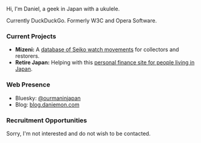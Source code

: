 Hi, I'm Daniel, a geek in Japan with a ukulele.

Currently DuckDuckGo. Formerly W3C and Opera Software.

### Current Projects

* **Mizeni:** A [database of Seiko watch movements](https://mizeni.com) for collectors and restorers.
* **Retire Japan:** Helping with this [personal finance site for people living in Japan](https://www.retirejapan.com/).

### Web Presence

* Bluesky: [@ourmaninjapan](https://bsky.app/profile/ourmaninjapan.bsky.social)
* Blog: [blog.daniemon.com](https://blog.daniemon.com)

### Recruitment Opportunities

Sorry, I'm not interested and do not wish to be contacted.


<!---
tagawa/tagawa is a ✨ special ✨ repository because its `README.md` (this file) appears on your GitHub profile.
You can click the Preview link to take a look at your changes.
--->
